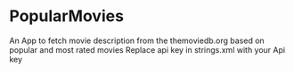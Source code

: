 # PopularMovies
An App to fetch movie description from the themoviedb.org based on popular and most rated movies
Replace api key in strings.xml with your Api key
